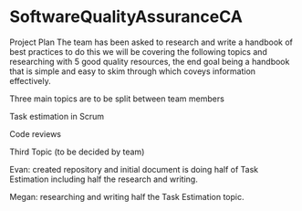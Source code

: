 # SoftwareQualityAssuranceCA
Project Plan
The team has been asked to research and write a handbook of best practices
to do this we will be covering the following topics and researching with 5 good quality resources,
the end goal being a handbook that is simple and easy to skim through which coveys information
effectively.

Three main topics are to be split between team members 

Task estimation in Scrum

Code reviews

Third Topic (to be decided by team)



Evan: created repository and initial document is doing half of Task Estimation including half the research and writing.

Megan: researching and writing half the Task Estimation topic.
